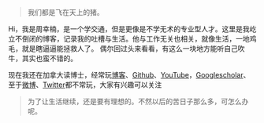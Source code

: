 > 我们都是飞在天上的猪。

Hi，我是周幸楠，是一个学交通，但是更像是不学无术的专业型人才。这里是我屹立不倒闭的博客，记录我的吐槽与生活。他与工作无关也相关，就像生活，一地鸡毛，就是瞎逼逼能拯救人了。
偶尔回过头来看看，有这么一块地方能听自己吹牛，其实也蛮不错的。

现在我还在加拿大读博士，经常玩[博客](https://luckysouthchou.github.io)、[Github](https://github.com/luckysouthchou)、[YouTube](https://youtube.com/channel/UC6GsCmpXiaRbhB3E6Y1lIuQ)，[Googlescholar](https://scholar.google.co.uk/citations?user=zEmmDhgAAAAJ)、至于[微博](https://weibo.com/u/1836954672)、[Twitter](https://twitter.com/ChouLuckysouth/)都不常玩，大家有兴趣可以关注



>为了让生活继续，还是要有理想的。不然以后的苦日子那么多，可怎么办呢。
